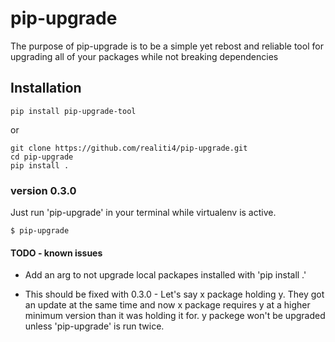# pip-upgrade
The purpose of pip-upgrade is to be a simple yet rebost and reliable tool for upgrading all of your packages while not breaking dependencies

## Installation

	pip install pip-upgrade-tool
	
or	

    git clone https://github.com/realiti4/pip-upgrade.git
    cd pip-upgrade
    pip install .

### version 0.3.0
Just run 'pip-upgrade' in your terminal while virtualenv is active.

    $ pip-upgrade
    
#### TODO - known issues
- Add an arg to not upgrade local packapes installed with 'pip install .'

- This should be fixed with 0.3.0 - Let's say x package holding y. They got an update at the same time and now x package requires y at a higher minimum version than it was holding it for. y packege won't be upgraded unless 'pip-upgrade' is run twice.
